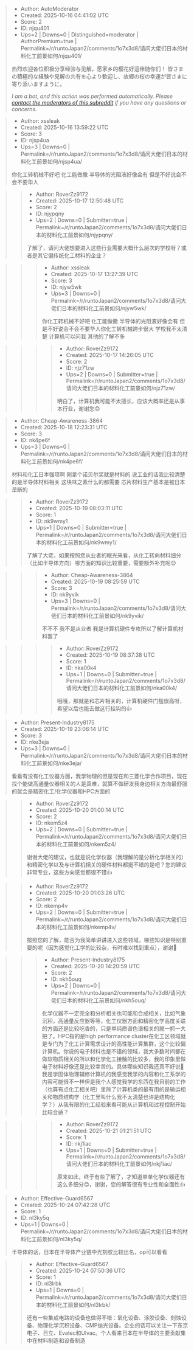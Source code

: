> - Author: AutoModerator
> - Created: 2025-10-16 04:41:02 UTC
> - Score: 2
> - ID: njqu401
> - Ups=2 | Downs=0 | Distinguished=moderator | AuthorPremium=true | Permalink=/r/runtoJapan2/comments/1o7x3d8/请问大佬们日本的材料化工前景如何/njqu401/
>
> 热烈欢迎各位积极分享经验与见解，愿家乡的樱花好运伴随你们！
> 皆さまの積極的な経験や見解の共有を心より歓迎し、故郷の桜の幸運が皆さまに寄り添いますように。
> 
> *I am a bot, and this action was performed automatically. Please [contact the moderators of this subreddit](/message/compose/?to=/r/runtoJapan2) if you have any questions or concerns.*

> - Author: xssleak
> - Created: 2025-10-16 13:59:22 UTC
> - Score: 3
> - ID: njsp4ua
> - Ups=3 | Downs=0 | Permalink=/r/runtoJapan2/comments/1o7x3d8/请问大佬们日本的材料化工前景如何/njsp4ua/
>
> 你化工转机械不好吧 化工能做撒 半导体的光阻液好像会有 但是不好说会不会不要华人

>> - Author: RoverZz9172
>> - Created: 2025-10-17 12:50:48 UTC
>> - Score: 2
>> - ID: njypqny
>> - Ups=2 | Downs=0 | Submitter=true | Permalink=/r/runtoJapan2/comments/1o7x3d8/请问大佬们日本的材料化工前景如何/njypqny/
>>
>> 了解了，请问大佬想要进入这些行业需要大概什么层次的学校呀？或者是其它偏传统化工材料的企业？

>>> - Author: xssleak
>>> - Created: 2025-10-17 13:27:39 UTC
>>> - Score: 3
>>> - ID: njyw5wk
>>> - Ups=3 | Downs=0 | Permalink=/r/runtoJapan2/comments/1o7x3d8/请问大佬们日本的材料化工前景如何/njyw5wk/
>>>
>>> 你化工转机械不好吧 化工能做撒 半导体的光阻液好像会有 但是不好说会不会不要华人你化工转机械跨步很大 学校我不太清楚 计算机可以问我 其他的了解不多

>>>> - Author: RoverZz9172
>>>> - Created: 2025-10-17 14:26:05 UTC
>>>> - Score: 2
>>>> - ID: njz71zw
>>>> - Ups=2 | Downs=0 | Submitter=true | Permalink=/r/runtoJapan2/comments/1o7x3d8/请问大佬们日本的材料化工前景如何/njz71zw/
>>>>
>>>> 明白了，计算机我可能不太擅长，应该大概率还是从事本行业，谢谢您😊

> - Author: Cheap-Awareness-3864
> - Created: 2025-10-18 12:23:31 UTC
> - Score: 3
> - ID: nk4pe6f
> - Ups=3 | Downs=0 | Permalink=/r/runtoJapan2/comments/1o7x3d8/请问大佬们日本的材料化工前景如何/nk4pe6f/
>
> 材料和化工日本强项啊 刚拿个诺贝尔奖就是材料的 说工业的话我比较清楚的是半导体材料相关 这块味之素什么的都需要 芯片材料生产基本是被日本垄断的

>> - Author: RoverZz9172
>> - Created: 2025-10-19 08:03:11 UTC
>> - Score: 1
>> - ID: nk9wmy1
>> - Ups=1 | Downs=0 | Submitter=true | Permalink=/r/runtoJapan2/comments/1o7x3d8/请问大佬们日本的材料化工前景如何/nk9wmy1/
>>
>> 了解了大佬，如果按照您从业者的眼光来看，从化工转向材料细分（比如半导体方向）哪方面的知识比较重要，需要额外补充呢😊

>>> - Author: Cheap-Awareness-3864
>>> - Created: 2025-10-19 08:25:59 UTC
>>> - Score: 3
>>> - ID: nk9yvik
>>> - Ups=3 | Downs=0 | Permalink=/r/runtoJapan2/comments/1o7x3d8/请问大佬们日本的材料化工前景如何/nk9yvik/
>>>
>>> 不不不 我不是从业者 我是计算机硬件专攻所以了解计算机材料罢了

>>>> - Author: RoverZz9172
>>>> - Created: 2025-10-19 08:37:38 UTC
>>>> - Score: 1
>>>> - ID: nka00k4
>>>> - Ups=1 | Downs=0 | Submitter=true | Permalink=/r/runtoJapan2/comments/1o7x3d8/请问大佬们日本的材料化工前景如何/nka00k4/
>>>>
>>>> 哦哦，那就是和芯片相关的，计算机硬件门槛很高呀，希望以后也能去做这行挂钩的👍

> - Author: Present-Industry8175
> - Created: 2025-10-19 23:06:14 UTC
> - Score: 3
> - ID: nke3eja
> - Ups=3 | Downs=0 | Permalink=/r/runtoJapan2/comments/1o7x3d8/请问大佬们日本的材料化工前景如何/nke3eja/
>
> 看看有没有化工仪器方面，我学物理的但是现在和三菱化学合作项目，现在找个能做高通量仪器相关的人是真难，就算不做研发我身边相关方向最舒服的就会是精密化工/化学仪器和HPC方面的

>> - Author: RoverZz9172
>> - Created: 2025-10-20 01:00:14 UTC
>> - Score: 2
>> - ID: nkem5z4
>> - Ups=2 | Downs=0 | Submitter=true | Permalink=/r/runtoJapan2/comments/1o7x3d8/请问大佬们日本的材料化工前景如何/nkem5z4/
>>
>> 谢谢大佬的建议，也就是说化学仪器（我理解的是分析化学相关的）和精密化学以及与计算机相关的硬件材料都挺不错的是吧？您的建议非常专业，这些方向感觉都很不错👍

>> - Author: RoverZz9172
>> - Created: 2025-10-20 01:03:26 UTC
>> - Score: 2
>> - ID: nkemp4v
>> - Ups=2 | Downs=0 | Submitter=true | Permalink=/r/runtoJapan2/comments/1o7x3d8/请问大佬们日本的材料化工前景如何/nkemp4v/
>>
>> 按照您的了解，能否为我简单讲讲进入这些领域，哪些知识是特别重要的呢（因为感觉化工学的比较杂，有时难以找到重点），谢谢🙏

>>> - Author: Present-Industry8175
>>> - Created: 2025-10-20 14:20:59 UTC
>>> - Score: 2
>>> - ID: nkh5ouq
>>> - Ups=2 | Downs=0 | Permalink=/r/runtoJapan2/comments/1o7x3d8/请问大佬们日本的材料化工前景如何/nkh5ouq/
>>>
>>> 化学仪器不一定完全和分析相关也可能和合成相关，比如气象沉积，高通量反应器等等，化工仪器方面和精密化学高度关联的方面还是比较吃香的，只是单纯质谱色谱相关的就一抓一大把了。HPC指的是high performance cluster在化工区领域就是专门为了化工计算需求设计的高性能计算集群，这个比较偏计算机。你说的电子材料也是不错的领域，我大多数时间都在做软物质相关的所以和化学化工接触的比较多，我的印象里做电子材料好像还是比较幸苦的。具体哪些知识我还真不好说🤣我是学固体物理辅修计算机的我感觉我学的内容和化工系学的内容可能很不一样但是我个人感觉我学的东西在我目前的工作（也算有点化工相关吧）里除了计算机类的最有用的是输运相关和物质结构学（化工里叫什么我不太清楚也许是结构化学？）从我有限的化工经验来看可能从计算机和过程控制开始比较合适？

>>>> - Author: RoverZz9172
>>>> - Created: 2025-10-21 01:21:51 UTC
>>>> - Score: 1
>>>> - ID: nkj1iac
>>>> - Ups=1 | Downs=0 | Submitter=true | Permalink=/r/runtoJapan2/comments/1o7x3d8/请问大佬们日本的材料化工前景如何/nkj1iac/
>>>>
>>>> 原来如此，终于有些了解了，才知道单单化学仪器还有这么多细分😊，谢谢，您的解答很有专业性和全面性👍

> - Author: Effective-Guard6567
> - Created: 2025-10-24 07:42:28 UTC
> - Score: 1
> - ID: nl3ky5q
> - Ups=1 | Downs=0 | Permalink=/r/runtoJapan2/comments/1o7x3d8/请问大佬们日本的材料化工前景如何/nl3ky5q/
>
> 半导体的话，日本在半导体产业链中光刻胶比较出名，op可以看看

>> - Author: Effective-Guard6567
>> - Created: 2025-10-24 07:50:36 UTC
>> - Score: 1
>> - ID: nl3lrbk
>> - Ups=1 | Downs=0 | Permalink=/r/runtoJapan2/comments/1o7x3d8/请问大佬们日本的材料化工前景如何/nl3lrbk/
>>
>> 还有一些集成电路的设备也做得不错：氧化设备、涂胶设备、刻蚀设备、物理化学沉积设备、CMP抛光设备。企业的话可以关注一下东京电子、日立、Evatec和Ulvac。个人看来日本在半导体的主要贡献集中在材料制造和设备制造
